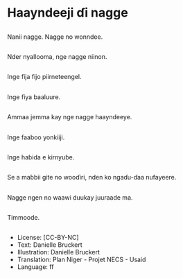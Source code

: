 # Haayndeeji ɗi nagge

##
Nanii nagge.
Nagge no wonndee.

##
Nder nyallooma, nge
nagge niinon.

##
Inge fija fijo
piirneteengel.

##
Inge fiya baaluure.

##
Ammaa jemma kay nge
nagge haayndeeye.

##
Inge faaboo yonkiiji.

##
Inge haɓida e kirnyuɓe.

##
Se a maɓbii gite no wooɗiri, nden ko ngaɗu-ɗaa nufayeere.

##
Nagge ngen no waawi duukay juuraade ma.

##
Timmoode.

##
* License: [CC-BY-NC]
* Text: Danielle Bruckert
* Illustration: Danielle Bruckert
* Translation: Plan Niger - Projet NECS - Usaid
* Language: ff
